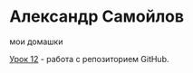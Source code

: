 # Александр Самойлов
мои домашки

[Урок 12](https://saniadv.github.io/lesson_12/ "готовая домашка урока 12") - работа с репозиторием GitHub.
